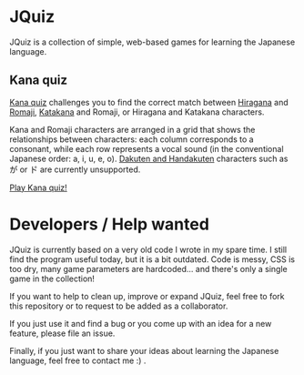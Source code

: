 # JQuiz

JQuiz is a collection of simple, web-based games for learning the Japanese language.

## Kana quiz

[Kana quiz](kana) challenges you to find the correct match between [Hiragana](//en.wikipedia.org/wiki/Hiragana) and [Romaji](//en.wikipedia.org/wiki/Romaji), [Katakana](//en.wikipedia.org/wiki/Katakana) and Romaji, or Hiragana and Katakana characters.

Kana and Romaji characters are arranged in a grid that shows the relationships between characters: each column corresponds to a consonant, while each row represents a vocal sound (in the conventional Japanese order: a, i, u, e, o). [Dakuten and Handakuten](//en.wikipedia.org/wiki/Dakuten) characters such as が or ト゚ are currently unsupported.

[Play Kana quiz!](//nitaku.github.io/jquiz/kana)

# Developers / Help wanted

JQuiz is currently based on a very old code I wrote in my spare time. I still find the program useful today, but it is a bit outdated. Code is messy, CSS is too dry, many game parameters are hardcoded... and there's only a single game in the collection!

If you want to help to clean up, improve or expand JQuiz, feel free to fork this repository or to request to be added as a collaborator.

If you just use it and find a bug or you come up with an idea for a new feature, please file an issue.

Finally, if you just want to share your ideas about learning the Japanese language, feel free to contact me :) .
